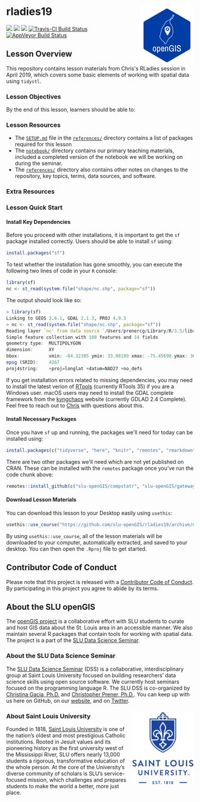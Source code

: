 # rladies19 <img src="/img/logo.png" align="right" />
[![](https://img.shields.io/badge/lesson%20status-stable-brightgreen.svg)](https://github.com/slu-openGIS/rladies19/)
[![](https://img.shields.io/github/release/slu-openGIS/rladies19.svg?label=version)](https://github.com/slu-openGIS/rladies19/releases)
[![](https://img.shields.io/github/last-commit/slu-openGIS/rladies19.svg)](https://github.com/slu-openGIS/rladies19/commits/master)
[![Travis-CI Build Status](https://travis-ci.org/slu-openGIS/rladies19.svg?branch=master)](https://travis-ci.org/slu-openGIS/rladies19)
[![AppVeyor Build Status](https://ci.appveyor.com/api/projects/status/github/slu-openGIS/rladies19?branch=master&svg=true)](https://ci.appveyor.com/project/chris-prener/rladies19)

## Lesson Overview
This repository contains lesson materials from Chris's RLadies session in April 2019, which covers some basic elements of working with spatial data using `tidystl`.

### Lesson Objectives
By the end of this lesson, learners should be able to:

### Lesson Resources
* The [`SETUP.md`](/references/SETUP.md) file in the [`references/`](/references) directory contains a list of packages required for this lesson
* The [`notebook/`](/notebook) directory contains our primary teaching materials, included a completed version of the notebook we will be working on during the seminar.
* The [`references/`](/references) directory also contains other notes on changes to the repository, key topics, terms, data sources, and software.

### Extra Resources


### Lesson Quick Start
#### Install Key Dependencies
Before you proceed with other installations, it is important to get the `sf` package installed correctly. Users should be able to install `sf` using:

```r
install.packages("sf")
```

To test whether the installation has gone smoothly, you can execute the following two lines of code in your `R` console:

```r
library(sf)
nc <- st_read(system.file("shape/nc.shp", package="sf"))
```

The output should look like so:

```r
> library(sf)
Linking to GEOS 3.6.1, GDAL 2.1.3, PROJ 4.9.3
> nc <- st_read(system.file("shape/nc.shp", package="sf"))
Reading layer `nc' from data source `/Users/prenercg/Library/R/3.5/library/sf/shape/nc.shp' using driver `ESRI Shapefile'
Simple feature collection with 100 features and 14 fields
geometry type:  MULTIPOLYGON
dimension:      XY
bbox:           xmin: -84.32385 ymin: 33.88199 xmax: -75.45698 ymax: 36.58965
epsg (SRID):    4267
proj4string:    +proj=longlat +datum=NAD27 +no_defs
```

If you get installation errors related to missing dependencies, you may need to install the latest verion of [RTools](https://cran.r-project.org/bin/windows/Rtools/) (currently RTools 35) if you are a Windows user. macOS users may need to install the GDAL complete framework from the [kyngchaos](http://www.kyngchaos.com/software/frameworks/) website (currently GDLAD 2.4 Complete). Feel free to reach out to [Chris](mailto:chris.prener@slu.edu) with questions about this.

#### Install Necessary Packages
Once you have `sf` up and running, the packages we'll need for today can be installed using:

```r
install.packages(c("tidyverse", "here", "knitr", "remotes", "rmarkdown", "stlcsb", "usethis"))
```

There are two other packages we'll need which are not yet published on CRAN. These can be installed with the `remotes` package once you've run the code chunk above:

```r
remotes::install_github(c("slu-openGIS/compstatr", "slu-openGIS/gateway", "slu-openGIS/postmastr"))
```

#### Download Lesson Materials
You can download this lesson to your Desktop easily using `usethis`:

```r
usethis::use_course("https://github.com/slu-openGIS/rladies19/archive/master.zip")
```

By using `usethis::use_course`, all of the lesson materials will be downloaded to your computer, automatically extracted, and saved to your desktop. You can then open the `.Rproj` file to get started.

## Contributor Code of Conduct
Please note that this project is released with a [Contributor Code of Conduct](.github/CODE_OF_CONDUCT.md). By participating in this project you agree to abide by its terms.

## About the SLU openGIS
The [openGIS project](https://slu-openGIS.github.io) is a collaborative effort with SLU students to curate and host GIS data about the St. Louis area in an accessible manner. We also maintain several R packages that contain tools for working with spatial data. The project is a part of the [SLU Data Science Seminar](https://slu-dss.githb.io).

### About the SLU Data Science Seminar
The [SLU Data Science Seminar](https://slu-dss.githb.io) (DSS) is a collaborative, interdisciplinary group at Saint Louis University focused on building researchers’ data science skills using open source software. We currently host seminars focused on the programming language R. The SLU DSS is co-organized by [Christina Gacia, Ph.D.](mailto:christina.garcia@slu.edu) and [Christopher Prener, Ph.D.](mailto:chris.prener@slu.edu}). You can keep up with us here on GitHub, on our [website](https://slu-dss.githb.io), and on [Twitter](https://twitter.com/SLUDSS).

### About Saint Louis University <img src="/img/sluLogo.png" align="right" />
Founded in 1818, [Saint Louis University](http://www.slu.edu) is one of the nation’s oldest and most prestigious Catholic institutions. Rooted in Jesuit values and its pioneering history as the first university west of the Mississippi River, SLU offers nearly 13,000 students a rigorous, transformative education of the whole person. At the core of the University’s diverse community of scholars is SLU’s service-focused mission, which challenges and prepares students to make the world a better, more just place.
